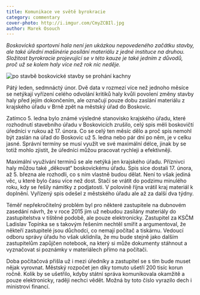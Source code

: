 ```yaml
---
title: Komunikace ve světě byrokracie
category: commentary
cover-photo: http://i.imgur.com/CmyZCBIl.jpg
author: Marek Osouch
---
```


*Boskovická sportovní hala není jen ukázkou nepovedeného začátku stavby, ale také úřední mašinérie posílání materiálu z jedné instituce na druhou. Složitost byrokracie projevující se v této kauze je také jedním z důvodů, proč už se kolem haly více než rok nic neděje.*

<img src="http://i.imgur.com/CmyZCBI.jpg" alt="po stavbě boskovické stavby se prohání kachny" class="img-responsive">

Pátý leden, sedmnáctý únor. Dvě data v rozmezí více než jednoho měsíce se netýkají vyřízení celého odvolání kritiků haly kvůli povolení změny stavby haly před jejím dokončením, ale označují pouze dobu zaslání materiálu z krajského úřadu v Brně zpět na městský úřad do Boskovic.

Zatímco 5. ledna bylo známé výsledné stanovisko krajského úřadu, které rozhodnutí stavebního úřadu v Boskovicích zrušilo, celý spis měli boskovičtí úředníci v rukou až 17. února. Co se celý ten měsíc dělo a proč spis nemohl být zaslán na úřad do Boskovic už 5. ledna nebo pár dní po něm, je v celku jasné. Správní termíny se musí využít ve své maximální délce, jinak by se totiž mohlo zjistit, že úředníci můžou pracovat rychleji a efektivněji.

Maximální využívání termínů se ale netýká jen krajského úřadu. Příznivci haly můžou také „děkovat“ boskovickému úřadu. Spis sice dostali 17. února, až 5. března ale rozhodli, co s ním vlastně budou dělat. Není to však jediná věc, u které bylo času více než dost. Stačí se vrátit do podzimu minulého roku, kdy se řešily námitky z podjatosti. V polovině října vrátil kraj materiál k doplnění. Vyřízený spis odešel z městského úřadu ale až za další dva týdny.

Téměř nepřekročitelný problém byl pro některé zastupitele na dubnovém zasedání návrh, že v roce 2015 jim už nebudou zasílány materiály do zastupitelstva v tištěné podobě, ale pouze elektronicky. Zastupitel za KSČM Ladislav Topínka se s takovým řešením nechtěl smířit a argumentoval, že někteří zastupitelé jsou důchodci, co nemají počítač a tiskárnu. Vedoucí odboru správy úřadu ho však uklidnila, že mu bude stejně jako dalším zastupitelům zapůjčen notebook, na který si může dokumenty stáhnout a vyznačovat si poznámky v materiálech přímo na počítači.

Doba počítačová přišla už i mezi úředníky a zastupitel se s tím bude muset nějak vyrovnat. Městský rozpočet jen díky tomuto ušetří 200 tisíc korun ročně. Kolik by se ušetřilo, kdyby státní správa komunikovala okamžitě a pouze elektronicky, raději nechci vědět. Možná by toto číslo vyrazilo dech i ministrovi financí.
